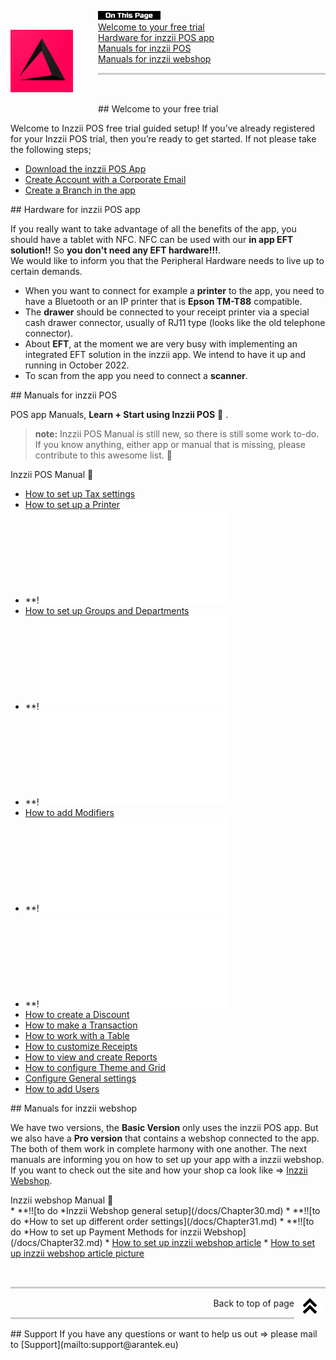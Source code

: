 <div id= "Top"></div>
<p><img src="Assets/Pictures/play_store_512.png" alt="inzzii logo" width="100" style="float: left; margin-right: 40px; margin-top: 30px; margin-bottom: 20px"/>
<img src="Assets/Pictures/OnTP.png" alt="index" width="100" style="float: left"/> <br>
<a href="#Welcome">Welcome to your free trial</a><br>
<a href="#Hardware">Hardware for inzzii POS app</a><br>
<a href="#POS">Manuals for inzzii POS</a><br>
<a href="#Webshop">Manuals for inzzii webshop</a>
</p>

<hr style="border-top: 3px solid #ccc; background: transparent;" >
<p><br></p>

<div id= "Welcome"></div>
## Welcome to your free trial

Welcome to Inzzii POS free trial guided setup!
If you’ve already registered for your Inzzii POS trial, then you’re ready to get started. If not please take the following steps;
 
* [Download the inzzii POS App](/docs/Chapter20.md)
* [Create Account with a Corporate Email](/docs/Chapter21.md)
* [Create a Branch in the app](/docs/Chapter22.md) 

<div id= "Hardware"></div>
## Hardware for inzzii POS app

If you really want to take advantage of all the benefits of the app, you should have a tablet with NFC. NFC can be used with our **in app EFT solution!!** So **you don't need any EFT hardware!!!**. <br>
We would like to inform you that the Peripheral Hardware needs to live up to certain demands. 
* When you want to connect for example a **printer** to the app, you need to have a Bluetooth or an IP printer that is **Epson TM-T88** compatible.
* The **drawer** should be connected to your receipt printer via a special cash drawer connector, usually of RJ11 type (looks like the old telephone connector). 
* About **EFT**, at the moment we are very busy with implementing an integrated EFT solution in the inzzii app. We intend to have it up and running in October 2022.
* To scan from the app you need to connect a **scanner**.

<div id= "POS"></div>
## Manuals for inzzii POS 

POS app Manuals, **Learn + Start using Inzzii POS** 🚀 .

> **note:** Inzzii POS Manual is still new, so there is still some work to-do. If you know anything, either app or manual that is missing, please contribute to this awesome list. 🙏

<summary>Inzzii POS Manual 🚀</summary>

* [How to set up Tax settings](/docs/Chapter1.md)
* [How to set up a Printer](/docs/Chapter2.md)
* **!![to do *How to set up the EFT](/docs/Chapter17.md)
* [How to set up Groups and Departments](/docs/Chapter3.md)
* **!![to do *How to set up Tenders](/docs/Chapter16.md)
* **!![to do How to add a Product](/docs/Chapter4.md)
* [How to add Modifiers](/docs/Chapter5.md)
* **!![to do How to add Supplements](/docs/Chapter14.md)
* **!![to do How to create and add Condiments](/docs/Chapter13.md)
* [How to create a Discount](/docs/Chapter6.md)
* [How to make a Transaction](/docs/Chapter7.md)
* [How to work with a Table](/docs/Chapter8.md)
* [How to customize Receipts](/docs/Chapter9.md)
* [How to view and create Reports](/docs/Chapter10.md)
* [How to configure Theme and Grid](/docs/Chapter11.md)
* [Configure General settings](/docs/Chapter12.md)
* [How to add Users](/docs/Chapter15.md)

<div id= "Webshop"></div>
## Manuals for inzzii webshop

We have two versions, the **Basic Version** only uses the inzzii POS app. But we also have a **Pro version** that contains a webshop connected to the app. The both of them work in complete harmony with one another. The next manuals are informing you on how to set up your app with a inzzii webshop.
If you want to check out the site and how your shop ca look like => [Inzzii Webshop](https://www.inzzii.com/).

<summary>Inzzii webshop Manual 🚀</summary>
* **!![to do *Inzzii Webshop general setup](/docs/Chapter30.md)
* **!![to do *How to set up different order settings](/docs/Chapter31.md)
* **!![to do *How to set up Payment Methods for inzzii Webshop](/docs/Chapter32.md)
* <a href="docs/Chapter4.html#Order Settings">How to set up inzzii webshop article</a>
* <a href="docs/Chapter4.html#Images">How to set up inzzii webshop article picture</a>

<p><br></p>
<hr style="border-top: 3px solid #ccc; background: transparent;" >

<a href="#Top"><img src="Assets/Pictures/Top.png" alt="Top" width="50" align="right" style="margin-bottom: 10px"/></a>
<p style="text-align: right;"> Back to top of page </p>

<hr style="border-top: 3px solid #ccc; background: transparent;" >
## Support
If you have any questions or want to help us out => please mail to [Support](mailto:support@arantek.eu)



